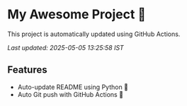 # My Awesome Project 🚀

This project is automatically updated using GitHub Actions.

_Last updated: 2025-05-05 13:25:58 IST_

## Features
- Auto-update README using Python 🐍
- Auto Git push with GitHub Actions 🤖
